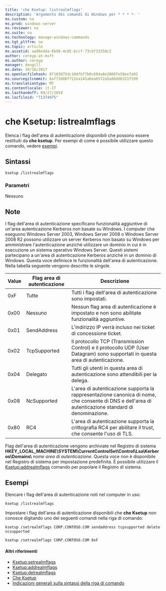 ```yaml
---
title: 'che Ksetup: listrealmflags'
description: 'Argomento dei comandi di Windows per * * * *- '
ms.custom: na
ms.prod: windows-server
ms.reviewer: na
ms.suite: na
ms.technology: manage-windows-commands
ms.tgt_pltfrm: na
ms.topic: article
ms.assetid: aa96e4da-6b98-4c05-bccf-73cbf33258c2
author: coreyp-at-msft
ms.author: coreyp
manager: dongill
ms.date: 10/16/2017
ms.openlocfilehash: 8f103875dc10dfbf7b0c604a8e2060fe58ee7a92
ms.sourcegitcommit: 6aff3d88ff22ea141a6ea6572a5ad8dd6321f199
ms.translationtype: MT
ms.contentlocale: it-IT
ms.lasthandoff: 09/27/2019
ms.locfileid: "71374975"
---
```

# <a name="ksetuplistrealmflags"></a>che Ksetup: listrealmflags



Elenca i flag dell'area di autenticazione disponibili che possono essere restituiti da **che ksetup**. Per esempi di come è possibile utilizzare questo comando, vedere [esempi](#BKMK_Examples).

## <a name="syntax"></a>Sintassi

```
ksetup /listrealmflags
```

### <a name="parameters"></a>Parametri

Nessuno

## <a name="remarks"></a>Note

I flag dell'area di autenticazione specificano funzionalità aggiuntive di un'area autenticazione Kerberos non basate su Windows. I computer che eseguono Windows Server 2003, Windows Server 2008 o Windows Server 2008 R2 possono utilizzare un server Kerberos non basato su Windows per amministrare l'autenticazione anziché utilizzare un dominio in cui è in esecuzione un sistema operativo Windows Server. Questi sistemi partecipano a un'area di autenticazione Kerberos anziché in un dominio di Windows. Questa voce definisce le funzionalità dell'area di autenticazione. Nella tabella seguente vengono descritte le singole.

|Value|Flag area di autenticazione|Descrizione|
|-----|----------|-----------|
|0xF|Tutte|Tutti i flag dell'area di autenticazione sono impostati.|
|0x00|Nessuno|Nessun flag area di autenticazione è impostato e non sono abilitate funzionalità aggiuntive.|
|0x01|SendAddress|L'indirizzo IP verrà incluso nei ticket di concessione ticket.|
|0x02|TcpSupported|Il protocollo TCP (Transmission Control) e il protocollo UDP (User Datagram) sono supportati in questa area di autenticazione.|
|0x04|Delegato|Tutti gli utenti in questa area di autenticazione sono attendibili per la delega.|
|0x08|NcSupported|L'area di autenticazione supporta la rappresentazione canonica di nome, che consente di DNS e dell'area di autenticazione standard di denominazione.|
|0x80|RC4|L'area di autenticazione supporta la crittografia RC4 per abilitare il trust, che consente l'uso di TLS.|

Flag dell'area di autenticazione vengono archiviate nel Registro di sistema **HKEY_LOCAL_MACHINE\SYSTEM\CurrentControlSet\Control\Lsa\Kerberos\Domains\\** <em>nome area di autenticazione</em>. Questa voce non è disponibile nel Registro di sistema per impostazione predefinita. È possibile utilizzare il [Ksetup:addrealmflags](ksetup-addrealmflags.md) comando per popolare il Registro di sistema.

## <a name="BKMK_Examples"></a>Esempi

Elencare i flag dell'area di autenticazione noti nel computer in uso:
```
ksetup /listrealmflags
```
Impostare i flag dell'area di autenticazione disponibili che **che Ksetup** non conosce digitando uno dei seguenti comandi nella riga di comando:
```
ksetup /setrealmflags CORP.CONTOSO.COM sendaddress tcpsupported delete ncsupported
```
```
ksetup /setrealmflags CORP.CONTOSO.COM 0xF
```

#### <a name="additional-references"></a>Altri riferimenti

-   [Ksetup:setrealmflags](ksetup-setrealmflags.md)
-   [Ksetup:addrealmflags](ksetup-addrealmflags.md)
-   [Ksetup:delrealmflags](ksetup-delrealmflags.md)
-   [Che Ksetup](ksetup.md)
-   [Indicazioni generali sulla sintassi della riga di comando](command-line-syntax-key.md)